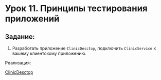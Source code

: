 # Урок 11. Принципы тестирования приложений

## Задание: 

1. Разработать приложение `ClinicDesctop`, подключить `ClinicService` к вашему клиентскому приложению.

Реализация:

[ClinicDesctop](https://github.com/MikhailAkulov/Architecture_home_work_11/blob/main/ClinicService/ClinicDesktop/MainForm.cs)

